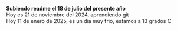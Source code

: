 **Subiendo readme el 18 de julio del presente año**  
Hoy es 21 de noviembre del 2024, aprendiendo git  
Hoy 11 de enero de 2025, es un dia muy frio, estamos a 13 grados C
